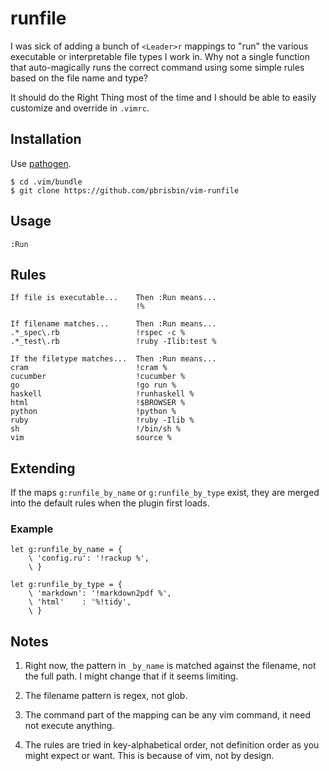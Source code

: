 # runfile

I was sick of adding a bunch of `<Leader>r` mappings to "run" the 
various executable or interpretable file types I work in. Why not a 
single function that auto-magically runs the correct command using some 
simple rules based on the file name and type?

It should do the Right Thing most of the time and I should be able to 
easily customize and override in `.vimrc`.

## Installation

Use [pathogen][].

```
$ cd .vim/bundle
$ git clone https://github.com/pbrisbin/vim-runfile
```

[pathogen]: https://github.com/tpope/vim-pathogen

## Usage

```vim
:Run
```

## Rules

```
If file is executable...    Then :Run means...
                            !%

If filename matches...      Then :Run means...
.*_spec\.rb                 !rspec -c %
.*_test\.rb                 !ruby -Ilib:test %

If the filetype matches...  Then :Run means...
cram                        !cram %
cucumber                    !cucumber %
go                          !go run %
haskell                     !runhaskell %
html                        !$BROWSER %
python                      !python %
ruby                        !ruby -Ilib %
sh                          !/bin/sh %
vim                         source %
```
## Extending

If the maps `g:runfile_by_name` or `g:runfile_by_type` exist, they are 
merged into the default rules when the plugin first loads.

### Example

```vim
let g:runfile_by_name = {
    \ 'config.ru': '!rackup %',
    \ }

let g:runfile_by_type = {
    \ 'markdown': '!markdown2pdf %',
    \ 'html'    : '%!tidy',
    \ }
```

## Notes

1. Right now, the pattern in `_by_name` is matched against the filename, 
   not the full path. I might change that if it seems limiting.

2. The filename pattern is regex, not glob.

3. The command part of the mapping can be any vim command, it need not 
   execute anything.

4. The rules are tried in key-alphabetical order, not definition order as you
   might expect or want. This is because of vim, not by design.
